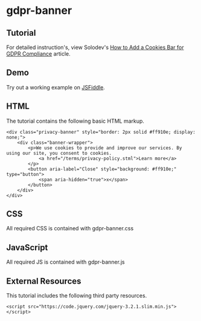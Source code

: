 # gdpr-banner


  		  
## Tutorial		  
For detailed instruction's, view Solodev's [How to Add a Cookies Bar for GDPR Compliance](https://www.solodev.com/blog/how-to-add-a-cookies-bar-for-gdpr-compliance.stml) article.
 
## Demo
  		  
Try out a working example on [JSFiddle](https://jsfiddle.net/solodev/c8bt9e5s/).

## HTML

The tutorial contains the following basic HTML markup.

```
<div class="privacy-banner" style="border: 2px solid #ff910e; display: none;">
    <div class="banner-wrapper">
        <p>We use cookies to provide and improve our services. By using our site, you consent to cookies.
            <a href="/terms/privacy-policy.stml">Learn more</a>
        </p>
        <button aria-label="Close" style="background: #ff910e;" type="button">
            <span aria-hidden="true">x</span>
        </button>
    </div>
</div>
```

## CSS

All required CSS is contained with gdpr-banner.css

## JavaScript

All required JS is contained with gdpr-banner.js

## External Resources

This tutorial includes the following third party resources.

```
<script src="https://code.jquery.com/jquery-3.2.1.slim.min.js"></script>

```

